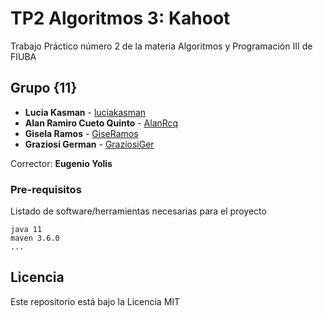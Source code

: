# TP2 Algoritmos 3: Kahoot

Trabajo Práctico número 2 de la materia Algoritmos y Programación III de FIUBA

## Grupo {11}

* **Lucia Kasman** - [luciakasman](https://github.com/luciakasman)
* **Alan Ramiro Cueto Quinto** - [AlanRcq](https://github.com/AlanRcq)
* **Gisela Ramos** - [GiseRamos](https://github.com/GiseRamos)
* **Graziosi German** - [GraziosiGer](https://github.com/GraziosiGer)

Corrector: **Eugenio Yolis**

### Pre-requisitos

Listado de software/herramientas necesarias para el proyecto

```
java 11
maven 3.6.0
...
```

## Licencia

Este repositorio está bajo la Licencia MIT
